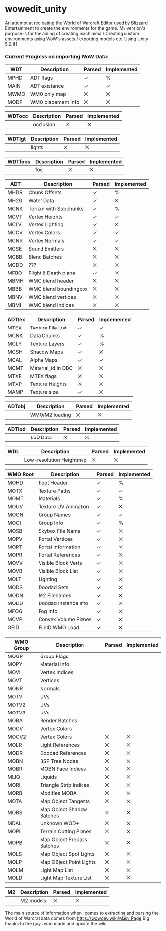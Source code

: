 # wowedit_unity
An attempt at recreating the World of Warcraft Editor used by Blizzard Entertainment to create the environments for the game.
My version's purpose is for the aiding of creating machinima / Creating custom environments using WoW's assets / exporting models etc.
Using Unity 5.6.1f1

### Current Progress on importing WoW Data:

| WDT | Description | Parsed | Implemented |
|----|----|----|----|
| MPHD | ADT flags | ✓ | % |
| MAIN | ADT existance | ✓ | ✓ |
| MWMO | WMO only map | ⨉ | ⨉ |
| MODF | WMO placement info | ⨉ | ⨉ |

| WDTocc | Description | Parsed | Implemented |
|----|----|----|----|
|  | occlusion | ⨉ | ⨉ |

| WDTlgt | Description | Parsed | Implemented |
|----|----|----|----|
|  | lights | ⨉ | ⨉ |

| WDTfogs | Description | Parsed | Implemented |
|----|----|----|----|
|  | fog | ⨉ | ⨉ |

| ADT | Description | Parsed | Implemented |
|----|----|----|----|
| MHDR | Chunk Offsets | ✓ | % |
| MH20 | Water Data | ✓ | ⨉ |
| MCNK | Terrain with Subchunks | ✓ | % |
| MCVT | Vertex Heights | ✓ | ✓ |
| MCLV | Vertex Lighting | ✓ | ⨉ |
| MCCV | Vertex Colors | ✓ | ✓ |
| MCNR | Vertex Normals | ✓ | ✓ |
| MCSE | Sound Emitters | ⨉ | ⨉ |
| MCBB | Blend Batches | ⨉ | ⨉ |
| MCDD | ??? | ⨉ | ⨉ |
| MFBO | Flight & Death plane | ✓ | ⨉ |
| MBMH | WMO blend header | ⨉ | ⨉ |
| MBBB | WMO blend boundingbox | ⨉ | ⨉ |
| MBNV | WMO blend vertices | ⨉ | ⨉ |
| MBMI | WMO blend indices | ⨉ | ⨉ |

| ADTtex | Description | Parsed | Implemented |
|----|----|----|----|
| MTEX | Texture File List | ✓ | ✓ |
| MCNK | Data Chunks | ✓ | % |
| MCLY | Texture Layers | ✓ | % |
| MCSH | Shadow Maps | ✓ | ⨉ |
| MCAL | Alpha Maps | ✓ | ✓ |
| MCMT | Material_id in DBC | ⨉ | ⨉ |
| MTXF | MTEX flags | ⨉ | ⨉ |
| MTXP | Texture Heights | ⨉ | ⨉ |
| MAMP | Texture size | ✓ | ⨉ |

| ADTobj | Description | Parsed | Implemented |
|----|----|----|----|
|  | WMO/M2 loading | ⨉ | ⨉ |

| ADTlod | Description | Parsed | Implemented |
|----|----|----|----|
|  | LoD Data | ⨉ | ⨉ |

| WDL | Description | Parsed | Implemented |
|----|----|----|----|
|  | Low-resolution Heightmap | ⨉ | ⨉ |

| WMO Root | Description | Parsed | Implemented |
|----|----|----|----|
| MOHD | Root Header | ✓ | % |
| MOTX | Texture Paths | ✓ | ✓ |
| MOMT | Materials | ✓ | % |
| MOUV | Texture UV Animation | ✓ | ⨉ |
| MOGN | Group Names | ✓ | ✓ |
| MOGI | Group Info | ✓ | % |
| MOSB | Skybox File Name | ✓ | ⨉ |
| MOPV | Portal Vertices | ✓ | ⨉ |
| MOPT | Portal Information | ✓ | ⨉ |
| MOPR | Portal References | ✓ | ⨉ |
| MOVV | Visible Block Verts | ✓ | ⨉ |
| MOVB | Visible Block List | ✓ | ⨉ |
| MOLT | Lighting | ✓ | ⨉ |
| MODS | Doodad Sets | ✓ | ⨉ |
| MODN | M2 Filenames | ✓ | ⨉ |
| MODD | Doodad Instance Info | ✓ | ⨉ |
| MFOG | Fog Info | ✓ | ⨉ |
| MCVP | Convex Volume Planes | ✓ | ⨉ |
| GFID | FileID WMO Load | ✓ | ⨉ |

| WMO Group | Description | Parsed | Implemented |
|----|----|----|----|
| MOGP | Group Flags |  |  |
| MOPY | Material Info |  |  |
| MOVI | Vertex Indices |  |  |
| MOVT | Vertices |  |  |
| MONR | Normals |  |  |
| MOTV | UVs |  |  |
| MOTV2 | UVs |  |  |
| MOTV3 | UVs |  |  |
| MOBA | Render Batches |  |  |
| MOCV | Vertex Colors |  |  |
| MOCV2 | Vertex Colors | ⨉ | ⨉ |
| MOLR | Light References | ⨉ | ⨉ |
| MODR | Doodad References | ⨉ | ⨉ |
| MOBN | BSP Tree Nodes | ⨉ | ⨉ |
| MOBR | MOBN Face Indices | ⨉ | ⨉ |
| MLIQ | Liquids | ⨉ | ⨉ |
| MORI | Triangle Strip Indices | ⨉ | ⨉ |
| MORB | Modifies MOBA | ⨉ | ⨉ |
| MOTA | Map Object Tangents | ⨉ | ⨉ |
| MOBS | Map Object Shadow Batches | ⨉ | ⨉ |
| MDAL | Unknown WOD+ | ⨉ | ⨉ |
| MOPL | Terrain Cutting Planes | ⨉ | ⨉ |
| MOPB | Map Object Prepass Batches | ⨉ | ⨉ |
| MOLS | Map Object Spot Lights | ⨉ | ⨉ |
| MOLP | Map OBject Point Lights | ⨉ | ⨉ |
| MOLM | Light Map List | ⨉ | ⨉ |
| MOLD | Light Map Texture List | ⨉ | ⨉ |

| M2 | Description | Parsed | Implemented |
|----|----|----|----|
|  | M2 models | ⨉ | ⨉ |

      
The main source of information when i comes to extracting and parsing the World of Warcrat data comes from https://wowdev.wiki/Main_Page 
Big thanks to the guys who made and update the wiki.
